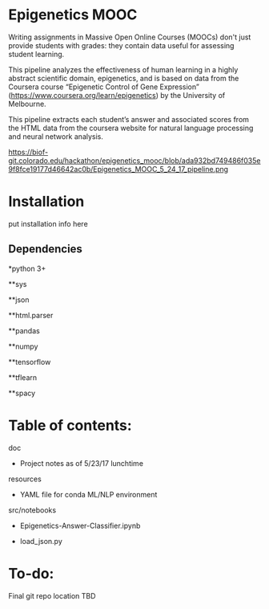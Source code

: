 # Epigenetics MOOC

Writing assignments in Massive Open Online Courses (MOOCs) don't just provide students with grades: they contain data useful for assessing student learning.

This pipeline analyzes the effectiveness of human learning in a highly abstract scientific domain, epigenetics, and is based on data from the Coursera course “Epigenetic Control of Gene Expression” (https://www.coursera.org/learn/epigenetics) by the University of Melbourne.

This pipeline extracts each student’s answer and associated scores from the HTML data from the coursera website for natural language processing and neural network analysis.

https://biof-git.colorado.edu/hackathon/epigenetics_mooc/blob/ada932bd749486f035e9f8fce19177d46642ac0b/Epigenetics_MOOC_5_24_17_pipeline.png


# Installation

put installation info here

## Dependencies
*python 3+

**sys

**json

**html.parser

**pandas

**numpy

**tensorflow

**tflearn

**spacy

# Table of contents:
 
doc

* Project notes as of 5/23/17 lunchtime
 
resources

* YAML file for conda ML/NLP environment

src/notebooks	
 
* Epigenetics-Answer-Classifier.ipynb

* load_json.py




# To-do:
Final git repo location TBD
 